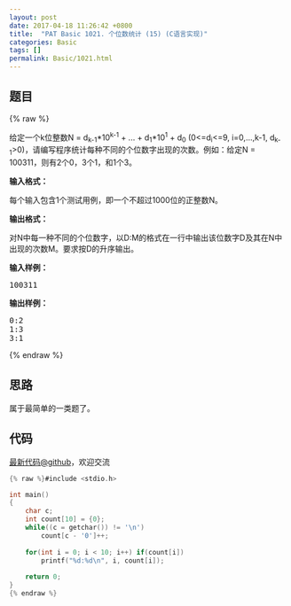 ```yaml
---
layout: post
date: 2017-04-18 11:26:42 +0800
title:  "PAT Basic 1021. 个位数统计 (15) (C语言实现)"
categories: Basic
tags: []
permalink: Basic/1021.html
---
```


## 题目

{% raw %}<div id="problemContent">
<p>给定一个k位整数N = d<sub>k-1</sub>*10<sup>k-1</sup> + ... + d<sub>1</sub>*10<sup>1</sup> + d<sub>0</sub> (0&lt;=d<sub>i</sub>&lt;=9, i=0,...,k-1, d<sub>k-1</sub>&gt;0)，请编写程序统计每种不同的个位数字出现的次数。例如：给定N = 100311，则有2个0，3个1，和1个3。</p>
<p><b>
输入格式：
</b></p>
<p>每个输入包含1个测试用例，即一个不超过1000位的正整数N。</p>
<p><b>
输出格式：
</b></p>
<p>对N中每一种不同的个位数字，以D:M的格式在一行中输出该位数字D及其在N中出现的次数M。要求按D的升序输出。</p>
<b>输入样例：</b><pre>
100311
</pre>
<b>输出样例：</b><pre>
0:2
1:3
3:1
</pre>
</div>{% endraw %}

## 思路

属于最简单的一类题了。

## 代码

[最新代码@github](https://github.com/OliverLew/PAT/blob/master/PATBasic/1021.c)，欢迎交流
```c
{% raw %}#include <stdio.h>

int main()
{
    char c;
    int count[10] = {0};
    while((c = getchar()) != '\n')
        count[c - '0']++;
    
    for(int i = 0; i < 10; i++) if(count[i])
        printf("%d:%d\n", i, count[i]);
    
    return 0;
}
{% endraw %}
```